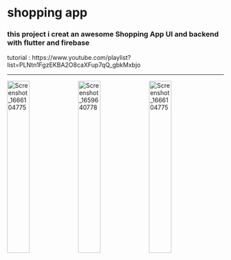 <h1>shopping app</h1>

<h3>
this project i creat an awesome  Shopping App UI and backend with flutter and firebase
</h3>
<p>
tutorial :
https://www.youtube.com/playlist?list=PLNtn1FgzEKBA2O8caXFup7qQ_gbkMxbjo
</p>
<hr>
<div style = ""> 
<img src="https://github.com/alireza4585/ecommerce1/assets/102475069/b3a289a6-9d19-4e5c-9bcb-ccd80ba8b3de" alt="Screenshot_1666104775" width="32%"/>
<img src="https://github.com/alireza4585/ecommerce1/assets/102475069/fddd1339-714a-4a26-96b9-0bf93dd4cc6e" alt="Screenshot_1659640778" width="32%"/>
<img src="https://github.com/alireza4585/ecommerce1/assets/102475069/aa54dc35-8e7f-425e-be89-3492615b39d9" alt="Screenshot_1666104775" width="32%"/>

</div>
